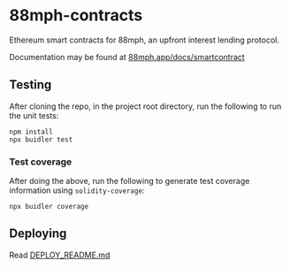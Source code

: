 # 88mph-contracts

Ethereum smart contracts for 88mph, an upfront interest lending protocol.

Documentation may be found at [88mph.app/docs/smartcontract](https://88mph.app/docs/smartcontract/)

## Testing

After cloning the repo, in the project root directory, run the following to run the unit tests:

```
npm install
npx buidler test
```

### Test coverage

After doing the above, run the following to generate test coverage information using `solidity-coverage`:

```
npx buidler coverage
```

## Deploying

Read [DEPLOY_README.md](DEPLOY_README.md)